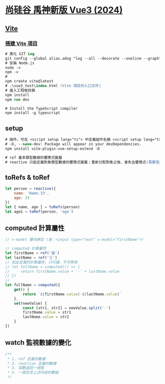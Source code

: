 # [尚硅谷 禹神新版 Vue3 (2024)](https://www.youtube.com/watch?v=M4SgtHLpmPU&list=PLmOn9nNkQxJEnGM4Jf0liBcyedAtuQq-O)

## [Vite](https://vitejs.cn/)

### [搭建 Vite 項目](https://cn.vitejs.dev/guide/)

```ps
# 美化 GIT Log
git config --global alias.adog "log --all --decorate --oneline --graph"
# 安裝 Node.js
node -v
npm -v
#
npm create vite@latest
# .\vue3_test\index.html (Vite 項目的入口文件)
# 進入工程根目錄
npm install
npm run dev

# Install the TypeScript compiler
npm install -g typescript
```

## setup

```ps
# 插件，可在 <script setup lang="ts"> 中定義組件名稱 <script setup lang="ts" name="***">
# -D, --save-dev: Package will appear in your devDependencies.
npm install vite-plugin-vue-setup-extend -D

# ref 基本類型數據的響應式變量
# reactive 只能定義對象類型數據的響應式變量；重新分配對象之後，會失去響應式(需要使用 Object.assign(car, { brand: '奧拓', price: 6 }) 重新分派，才會保持響應式)
```

## toRefs & toRef

```javascript
let person = reactive({
    name: 'Name.33',
    age: 33
})
let { name, age } = toRefs(person)
let age1 = toRef(person, 'age')
```

## computed 計算屬性

```javascript
// v-model 雙向綁定 (姓：<input type="text" v-model="firstName">)

// computed 計算屬性
let firstName = ref('張')
let lastName = ref('三')
// 如此定義的計算屬性，只可讀，不可修改
// let fullName = computed(() => {
//     return firstName.value + '-' + lastName.value
// })
//
let fullName = computed({
    get() {
        return `${firstName.value}-${lastName.value}`
    },
    set(newValue) {
        const [str1, str2] = newValue.split('-')
        firstName.value = str1
        lastName.value = str2
    }
})
```

## watch 監視數據的變化

```javascript
/**
 * 1. ref 定義的數據
 * 2. reactive 定義的數據
 * 3. 函數返回一個值
 * 4. 一個包含上述内容的數組
 */
```
